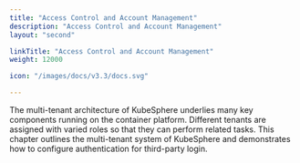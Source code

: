 ```yaml
---
title: "Access Control and Account Management"
description: "Access Control and Account Management"
layout: "second"

linkTitle: "Access Control and Account Management"
weight: 12000

icon: "/images/docs/v3.3/docs.svg"

---
```


The multi-tenant architecture of KubeSphere underlies many key components running on the container platform. Different tenants are assigned with varied roles so that they can perform related tasks. This chapter outlines the multi-tenant system of KubeSphere and demonstrates how to configure authentication for third-party login.